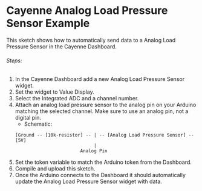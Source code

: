 # Cayenne Analog Load Pressure Sensor Example

This sketch shows how to automatically send data to a Analog Load Pressure Sensor in the Cayenne Dashboard.

###### Steps:
1. In the Cayenne Dashboard add a new Analog Load Pressure Sensor widget.
2. Set the widget to Value Display.
3. Select the Integrated ADC and a channel number.
4. Attach an analog load pressure sensor to the analog pin on your Arduino matching the selected channel.
   Make sure to use an analog pin, not a digital pin.
   * Schematic:
   ```
   [Ground -- [10k-resistor] -- | -- [Analog Load Pressure Sensor] -- [5V]
                                |
                           Analog Pin
   ```
5. Set the token variable to match the Arduino token from the Dashboard.
6. Compile and upload this sketch.
7. Once the Arduino connects to the Dashboard it should automatically update the Analog Load Pressure Sensor widget with data.